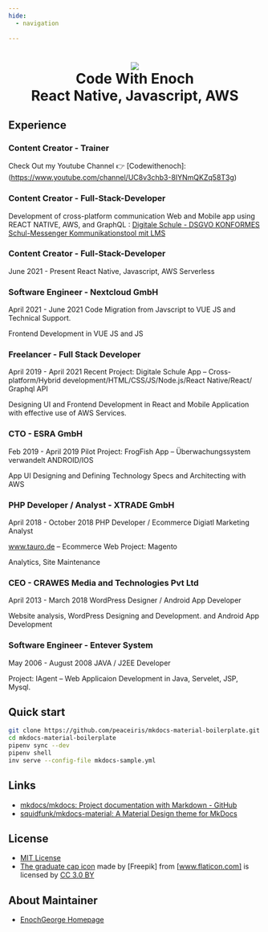 ```yaml
---
hide:
  - navigation
  
---
```

<h1 align="center">
<img src="http://wordpress.p623538.webspaceconfig.de/wp-content/uploads/2022/08/channelart.png" >
<br>Code With Enoch<br>React Native, Javascript, AWS
</h1>


## Experience

### Content Creator - Trainer
Check Out my Youtube Channel 👉 [Codewithenoch]: (https://www.youtube.com/channel/UC8v3chb3-8IYNmQKZq58T3g)

### Content Creator - Full-Stack-Developer 
Development of cross-platform communication Web and Mobile app using REACT NATIVE, AWS, and GraphQL : [Digitale Schule - DSGVO KONFORMES Schul-Messenger Kommunikationstool mit LMS](https://www.school-chat.com)


### Content Creator - Full-Stack-Developer 
June 2021 - Present
React Native, Javascript, AWS Serverless


### Software Engineer - Nextcloud GmbH
April 2021 - June 2021
Code Migration from Javscript to VUE JS and Technical Support.

Frontend Development in VUE JS and JS


### Freelancer - Full Stack Developer
April 2019 - April 2021
Recent Project: Digitale Schule App – Cross-platform/Hybrid development/HTML/CSS/JS/Node.js/React Native/React/ Graphql API 

Designing UI and Frontend Development in React and Mobile Application with effective use of AWS Services.


### CTO - ESRA GmbH
Feb 2019 - April 2019
Pilot Project:  FrogFish App – Überwachungssystem verwandelt ANDROID/IOS 

App UI Designing and Defining  Technology Specs and Architecting with AWS


### PHP Developer / Analyst - XTRADE GmbH
April 2018 - October 2018
PHP Developer / Ecommerce Digiatl Marketing Analyst

www.tauro.de – Ecommerce Web Project:  Magento

Analytics, Site Maintenance

### CEO - CRAWES Media and Technologies Pvt Ltd
April 2013 - March 2018
WordPress Designer / Android App Developer

Website analysis, WordPress  Designing and Development. and  Android App Development


### Software Engineer - Entever System
May 2006 - August 2008
JAVA / J2EE  Developer

Project: IAgent – Web Applicaion Development in Java, Servelet, JSP, Mysql. 

## Quick start

```sh
git clone https://github.com/peaceiris/mkdocs-material-boilerplate.git
cd mkdocs-material-boilerplate
pipenv sync --dev
pipenv shell
inv serve --config-file mkdocs-sample.yml
```



## Links

- [mkdocs/mkdocs: Project documentation with Markdown - GitHub]
- [squidfunk/mkdocs-material: A Material Design theme for MkDocs]

[mkdocs/mkdocs: Project documentation with Markdown - GitHub]: https://github.com/mkdocs/mkdocs/
[squidfunk/mkdocs-material: A Material Design theme for MkDocs]: https://github.com/squidfunk/mkdocs-material



## License

- [MIT License]
- [The graduate cap icon] made by [Freepik] from [www.flaticon.com] is licensed by [CC 3.0 BY]

[MIT License]: https://github.com/peaceiris/mkdocs-material-boilerplate/blob/main/LICENSE
[The graduate cap icon]: https://www.flaticon.com/free-icon/graduate-cap_62627


[www.flaticon.com]: https://www.flaticon.com/
[CC 3.0 BY]: http://creativecommons.org/licenses/by/3.0/



## About Maintainer

- [EnochGeorge Homepage](https://enochgeorge.com/)
